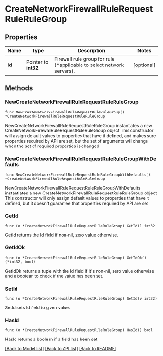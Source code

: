 # CreateNetworkFirewallRuleRequestRuleRuleGroup

## Properties

Name | Type | Description | Notes
------------ | ------------- | ------------- | -------------
**Id** | Pointer to **int32** | Firewall rule group for rule (*applicable to select network servers). | [optional] 

## Methods

### NewCreateNetworkFirewallRuleRequestRuleRuleGroup

`func NewCreateNetworkFirewallRuleRequestRuleRuleGroup() *CreateNetworkFirewallRuleRequestRuleRuleGroup`

NewCreateNetworkFirewallRuleRequestRuleRuleGroup instantiates a new CreateNetworkFirewallRuleRequestRuleRuleGroup object
This constructor will assign default values to properties that have it defined,
and makes sure properties required by API are set, but the set of arguments
will change when the set of required properties is changed

### NewCreateNetworkFirewallRuleRequestRuleRuleGroupWithDefaults

`func NewCreateNetworkFirewallRuleRequestRuleRuleGroupWithDefaults() *CreateNetworkFirewallRuleRequestRuleRuleGroup`

NewCreateNetworkFirewallRuleRequestRuleRuleGroupWithDefaults instantiates a new CreateNetworkFirewallRuleRequestRuleRuleGroup object
This constructor will only assign default values to properties that have it defined,
but it doesn't guarantee that properties required by API are set

### GetId

`func (o *CreateNetworkFirewallRuleRequestRuleRuleGroup) GetId() int32`

GetId returns the Id field if non-nil, zero value otherwise.

### GetIdOk

`func (o *CreateNetworkFirewallRuleRequestRuleRuleGroup) GetIdOk() (*int32, bool)`

GetIdOk returns a tuple with the Id field if it's non-nil, zero value otherwise
and a boolean to check if the value has been set.

### SetId

`func (o *CreateNetworkFirewallRuleRequestRuleRuleGroup) SetId(v int32)`

SetId sets Id field to given value.

### HasId

`func (o *CreateNetworkFirewallRuleRequestRuleRuleGroup) HasId() bool`

HasId returns a boolean if a field has been set.


[[Back to Model list]](../README.md#documentation-for-models) [[Back to API list]](../README.md#documentation-for-api-endpoints) [[Back to README]](../README.md)


